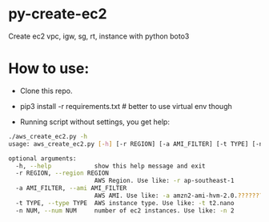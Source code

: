 # py-create-ec2
Create ec2 vpc, igw, sg, rt, instance with python boto3

# How to use:
- Clone this repo.
- pip3 install -r requirements.txt # better to use virtual env though

- Running script without settings, you get help:
```bash
./aws_create_ec2.py -h
usage: aws_create_ec2.py [-h] [-r REGION] [-a AMI_FILTER] [-t TYPE] [-n NUM]

optional arguments:
  -h, --help            show this help message and exit
  -r REGION, --region REGION
                        AWS Region. Use like: -r ap-southeast-1
  -a AMI_FILTER, --ami AMI_FILTER
                        AWS AMI. Use like: -a amzn2-ami-hvm-2.0.????????-x86_64-gp2
  -t TYPE, --type TYPE  AWS instance type. Use like: -t t2.nano
  -n NUM, --num NUM     number of ec2 instances. Use like: -n 2
```